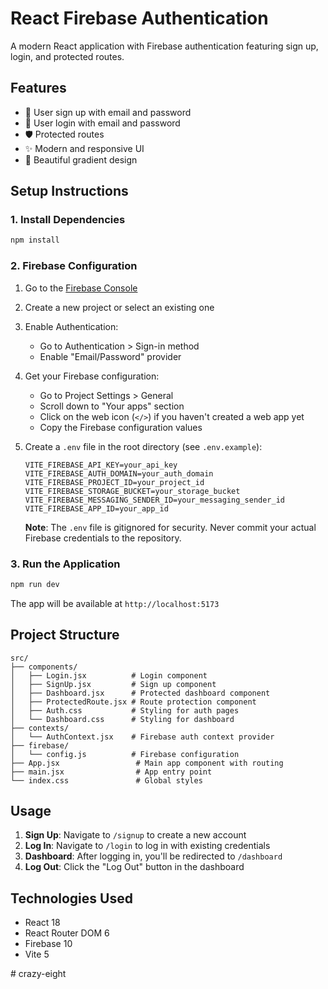 # React Firebase Authentication

A modern React application with Firebase authentication featuring sign up, login, and protected routes.

## Features

- 🔐 User sign up with email and password
- 🔑 User login with email and password
- 🛡️ Protected routes
- ✨ Modern and responsive UI
- 🎨 Beautiful gradient design

## Setup Instructions

### 1. Install Dependencies

```bash
npm install
```

### 2. Firebase Configuration

1. Go to the [Firebase Console](https://console.firebase.google.com/)
2. Create a new project or select an existing one
3. Enable Authentication:
   - Go to Authentication > Sign-in method
   - Enable "Email/Password" provider
4. Get your Firebase configuration:
   - Go to Project Settings > General
   - Scroll down to "Your apps" section
   - Click on the web icon (`</>`) if you haven't created a web app yet
   - Copy the Firebase configuration values

5. Create a `.env` file in the root directory (see `.env.example`):
   ```env
   VITE_FIREBASE_API_KEY=your_api_key
   VITE_FIREBASE_AUTH_DOMAIN=your_auth_domain
   VITE_FIREBASE_PROJECT_ID=your_project_id
   VITE_FIREBASE_STORAGE_BUCKET=your_storage_bucket
   VITE_FIREBASE_MESSAGING_SENDER_ID=your_messaging_sender_id
   VITE_FIREBASE_APP_ID=your_app_id
   ```

   **Note**: The `.env` file is gitignored for security. Never commit your actual Firebase credentials to the repository.

### 3. Run the Application

```bash
npm run dev
```

The app will be available at `http://localhost:5173`

## Project Structure

```
src/
├── components/
│   ├── Login.jsx          # Login component
│   ├── SignUp.jsx         # Sign up component
│   ├── Dashboard.jsx      # Protected dashboard component
│   ├── ProtectedRoute.jsx # Route protection component
│   ├── Auth.css           # Styling for auth pages
│   └── Dashboard.css      # Styling for dashboard
├── contexts/
│   └── AuthContext.jsx    # Firebase auth context provider
├── firebase/
│   └── config.js          # Firebase configuration
├── App.jsx                 # Main app component with routing
├── main.jsx                # App entry point
└── index.css               # Global styles
```

## Usage

1. **Sign Up**: Navigate to `/signup` to create a new account
2. **Log In**: Navigate to `/login` to log in with existing credentials
3. **Dashboard**: After logging in, you'll be redirected to `/dashboard`
4. **Log Out**: Click the "Log Out" button in the dashboard

## Technologies Used

- React 18
- React Router DOM 6
- Firebase 10
- Vite 5

#   c r a z y - e i g h t 
 
 